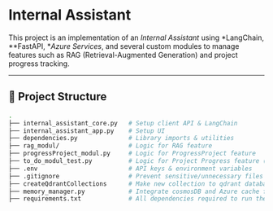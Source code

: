 # Internal Assistant 

This project is an implementation of an *Internal Assistant* using *LangChain, **FastAPI, **Azure Services*, and several custom modules to manage features such as RAG (Retrieval-Augmented Generation) and project progress tracking.

---

## 📂 Project Structure

```bash
.
├── internal_assistant_core.py   # Setup client API & LangChain
├── internal_assistant_app.py    # Setup UI
├── dependencies.py              # Library imports & utilities
├── rag_modul/                   # Logic for RAG feature
├── progressProject_modul.py     # Logic for ProgressProject feature
├── to_do_modul_test.py          # Logic for Project Progress feature (testing)
├── .env                         # API keys & environment variables
├── .gitignore                   # Prevent sensitive/unnecessary files from being pushed
├── createQdrantCollections      # Make new collection to qdrant database
├── memory_manager.py            # Integrate cosmosDB and Azure cache for redis to save chat history
├── requirements.txt             # All dependencies required to run the project
